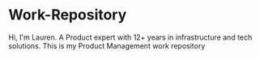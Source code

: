 # Work-Repository
Hi, I'm Lauren. A Product expert with 12+ years in infrastructure and tech solutions. This is my Product Management work repository
